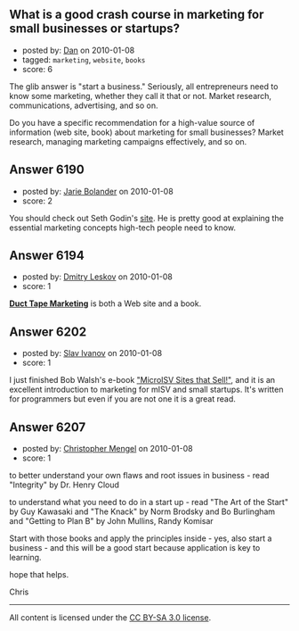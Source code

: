 ## What is a good crash course in marketing for small businesses or startups?

- posted by: [Dan](https://stackexchange.com/users/-1/1600-dan) on 2010-01-08
- tagged: `marketing`, `website`, `books`
- score: 6

The glib answer is "start a business." Seriously, all entrepreneurs need to know some marketing, whether they call it that or not. Market research, communications, advertising, and so on.

Do you have a specific recommendation for a high-value source of information (web site, book) about marketing for small businesses? Market research, managing marketing campaigns effectively, and so on.


## Answer 6190

- posted by: [Jarie Bolander](https://stackexchange.com/users/-1/585-jarie-bolander) on 2010-01-08
- score: 2

<p>You should check out Seth Godin's <a href="http://www.sethgodin.com/sg/" rel="nofollow">site</a>. He is pretty good at explaining the essential marketing concepts high-tech people need to know.</p>



## Answer 6194

- posted by: [Dmitry Leskov](https://stackexchange.com/users/-1/2093-dmitry-leskov) on 2010-01-08
- score: 1

__<a href="http://www.ducttapemarketing.com/">Duct Tape Marketing</a>__ is both a Web site and a book.


## Answer 6202

- posted by: [Slav Ivanov](https://stackexchange.com/users/-1/23-slav-ivanov) on 2010-01-08
- score: 1

<p>I just finished Bob Walsh's e-book <a href="http://www.47hats.com/ebooks/" rel="nofollow">"MicroISV Sites that Sell!"</a>, and it is an excellent introduction to marketing for mISV and small startups. It's written for programmers but even if you are not one it is a great read.</p>



## Answer 6207

- posted by: [Christopher Mengel](https://stackexchange.com/users/-1/2200-christopher-mengel) on 2010-01-08
- score: 1

to better understand your own flaws and root issues in business - read "Integrity" by Dr. Henry Cloud

to understand what you need to do in a start up - read "The Art of the Start" by Guy Kawasaki and "The Knack" by Norm Brodsky and Bo Burlingham and "Getting to Plan B" by John Mullins, Randy Komisar

Start with those books and apply the principles inside - yes, also start a business - and this will be a good start because application is key to learning.

hope that helps.

Chris



---

All content is licensed under the [CC BY-SA 3.0 license](https://creativecommons.org/licenses/by-sa/3.0/).
